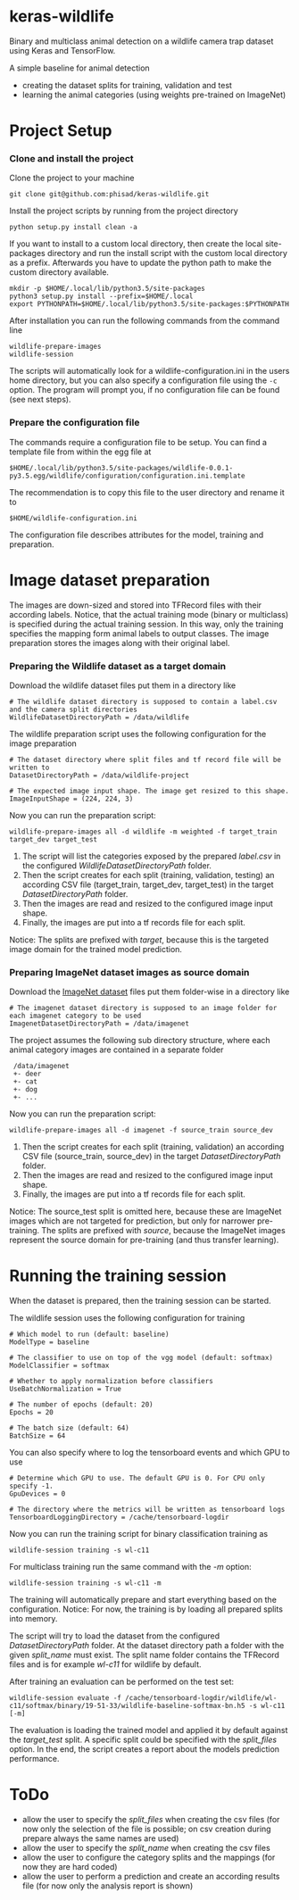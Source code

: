 # keras-wildlife

Binary and multiclass animal detection on a wildlife camera trap dataset using Keras and TensorFlow.

A simple baseline for animal detection
- creating the dataset splits for training, validation and test
- learning the animal categories (using weights pre-trained on ImageNet)

# Project Setup

### Clone and install the project

Clone the project to your machine

    git clone git@github.com:phisad/keras-wildlife.git

Install the project scripts by running from the project directory

    python setup.py install clean -a
    
If you want to install to a custom local directory, then create the local site-packages directory and run the install script with the custom local directory as a prefix. Afterwards you have to update the python path to make the custom directory available.

    mkdir -p $HOME/.local/lib/python3.5/site-packages
    python3 setup.py install --prefix=$HOME/.local
    export PYTHONPATH=$HOME/.local/lib/python3.5/site-packages:$PYTHONPATH
    
After installation you can run the following commands from the command line

    wildlife-prepare-images
    wildlife-session
   
The scripts will automatically look for a wildlife-configuration.ini in the users home directory, but you can also specify a configuration file using the `-c` option. The program will prompt you, if no configuration file can be found (see next steps).

### Prepare the configuration file

The commands require a configuration file to be setup. You can find a template file from within the egg file at

    $HOME/.local/lib/python3.5/site-packages/wildlife-0.0.1-py3.5.egg/wildlife/configuration/configuration.ini.template
    
The recommendation is to copy this file to the user directory and rename it to 

    $HOME/wildlife-configuration.ini

The configuration file describes attributes for the model, training and preparation.
    
# Image dataset preparation

The images are down-sized and stored into TFRecord files with their according labels. Notice, that the actual training mode (binary or multiclass) is specified during  the actual training session. In this way, only the training specifies the mapping form animal labels to output classes. The image preparation stores the images along with their original label. 

### Preparing the Wildlife dataset as a target domain

Download the wildlife dataset files put them in a directory like

    # The wildlife dataset directory is supposed to contain a label.csv and the camera split directories 
    WildlifeDatasetDirectoryPath = /data/wildlife

The wildlife preparation script uses the following configuration for the image preparation

    # The dataset directory where split files and tf record file will be written to
    DatasetDirectoryPath = /data/wildlife-project
    
    # The expected image input shape. The image get resized to this shape.
    ImageInputShape = (224, 224, 3)
    
Now you can run the preparation script: 

    wildlife-prepare-images all -d wildlife -m weighted -f target_train target_dev target_test
    
1. The script will list the categories exposed by the prepared *label.csv* in the  configured *WildlifeDatasetDirectoryPath* folder. 
1. Then the script creates for each split (training, validation, testing) an according CSV file (target\_train, target\_dev, target\_test) in the target *DatasetDirectoryPath* folder. 
1. Then the images are read and resized to the configured image input shape. 
1. Finally, the images are put into a tf records file for each split.

Notice: The splits are prefixed with *target*, because this is the targeted image domain for the trained model prediction.

### Preparing ImageNet dataset images as source domain

Download the [ImageNet dataset](http://image-net.org/index) files put them folder-wise in a directory like
    
    # The imagenet dataset directory is supposed to an image folder for each imagenet category to be used 
    ImagenetDatasetDirectoryPath = /data/imagenet
    
The project assumes the following sub directory structure, where each animal category images are contained in a separate folder

     /data/imagenet
     +- deer
     +- cat
     +- dog
     +- ...

Now you can run the preparation script: 

    wildlife-prepare-images all -d imagenet -f source_train source_dev
    
1. Then the script creates for each split (training, validation) an according CSV file (source\_train, source\_dev) in the target *DatasetDirectoryPath* folder. 
1. Then the images are read and resized to the configured image input shape. 
1. Finally, the images are put into a tf records file for each split.

Notice: The source_test split is omitted here, because these are ImageNet images which are not targeted for prediction, but only for narrower pre-training. The splits are prefixed with *source*, because the ImageNet images represent the source domain for pre-training (and thus transfer learning).

# Running the training session

When the dataset is prepared, then the training session can be started.

The wildlife session uses the following configuration for training

    # Which model to run (default: baseline)
    ModelType = baseline
    
    # The classifier to use on top of the vgg model (default: softmax)
    ModelClassifier = softmax
    
    # Whether to apply normalization before classifiers
    UseBatchNormalization = True
    
    # The number of epochs (default: 20)
    Epochs = 20
    
    # The batch size (default: 64)
    BatchSize = 64

You can also specify where to log the tensorboard events and which GPU to use

    # Determine which GPU to use. The default GPU is 0. For CPU only specify -1.
    GpuDevices = 0
    
    # The directory where the metrics will be written as tensorboard logs
    TensorboardLoggingDirectory = /cache/tensorboard-logdir

Now you can run the training script for binary classification training as

    wildlife-session training -s wl-c11

For multiclass training run the same command with the *-m* option:

    wildlife-session training -s wl-c11 -m

The training will automatically prepare and start everything based on the configuration. Notice: For now, the training is by loading all prepared splits into memory.

The script will try to load the dataset from the configured *DatasetDirectoryPath* folder. At the dataset directory path a folder with the given *split_name* must exist. The split name folder contains the TFRecord files and is for example *wl-c11* for wildlife by default. 

After training an evaluation can be performed on the test set:

    wildlife-session evaluate -f /cache/tensorboard-logdir/wildlife/wl-c11/softmax/binary/19-51-33/wildlife-baseline-softmax-bn.h5 -s wl-c11 [-m]

The evaluation is loading the trained model and applied it by default against the *target_test* split. A specific split could be specified with the *split_files* option. In the end, the script creates a report about the models prediction performance.
 
# ToDo
- allow the user to specify the *split_files* when creating the csv files (for now only the selection of the file is possible; on csv creation during prepare always the same names are used)
- allow the user to specify the *split_name* when creating the csv files
- allow the user to configure the category splits and the mappings (for now they are hard coded)
- allow the user to perform a prediction and create an according results file (for now only the analysis report is shown)
